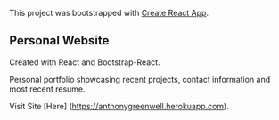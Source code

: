 This project was bootstrapped with [Create React App](https://github.com/facebookincubator/create-react-app).

## Personal Website

Created with React and Bootstrap-React.

Personal portfolio showcasing recent projects, contact information and most recent resume.

Visit Site [Here] (https://anthonygreenwell.herokuapp.com).
